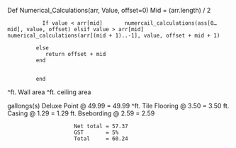 Def Numerical_Calculations(arr, Value, offset=0)
               Mid = (arr.length) / 2
               
               If value < arr[mid]       numercail_calculations(ass[0…mid], value, offset) elsif value > arr[mid] numerical_calculations(arr[(mid + 1)..-1], value, offset + mid + 1)

             else
                return offset + mid
             end


             end

^ft. Wall area 
^ft. ceiling area

gallongs(s) Deluxe Point   @ 49.99 = 49.99
^ft.        Tile Flooring  @ 3.50  = 3.50
 ft.        Casing         @ 1.29  = 1.29
 ft.        Bsebording     @ 2.59  = 2.59
 
                         Net total = 57.37
                         GST       = 5%
                         Total     = 60.24
